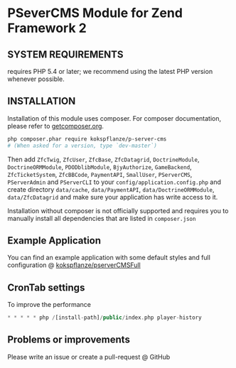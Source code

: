 # PSeverCMS Module for Zend Framework 2

## SYSTEM REQUIREMENTS

requires PHP 5.4 or later; we recommend using the
latest PHP version whenever possible.

## INSTALLATION

Installation of this module uses composer. For composer documentation, please refer to
[getcomposer.org](http://getcomposer.org/).

```sh
php composer.phar require kokspflanze/p-server-cms
# (When asked for a version, type `dev-master`)
```

Then add `ZfcTwig`, `ZfcUser`, `ZfcBase`, `ZfcDatagrid`, `DoctrineModule`, `DoctrineORMModule`, `PDODblibModule`, `BjyAuthorize`, `GameBackend`, `ZfcTicketSystem`,
`ZfcBBCode`, `PaymentAPI`, `SmallUser`, `PServerCMS`, `PServerAdmin` and `PServerCLI`
 to your `config/application.config.php` and create directory
`data/cache`, `data/PaymentAPI`, `data/DoctrineORMModule`, `data/ZfcDatagrid` and make sure your application has write access to it.

Installation without composer is not officially supported and requires you to manually install all dependencies
that are listed in `composer.json`

## Example Application

You can find an example application with some default styles and full configuration @ [kokspflanze/pserverCMSFull](https://github.com/kokspflanze/pserverCMSFull)

## CronTab settings

To improve the performance

```php
* * * * * php /[install-path]/public/index.php player-history
```

## Problems or improvements

Please write an issue or create a pull-request @ GitHub
